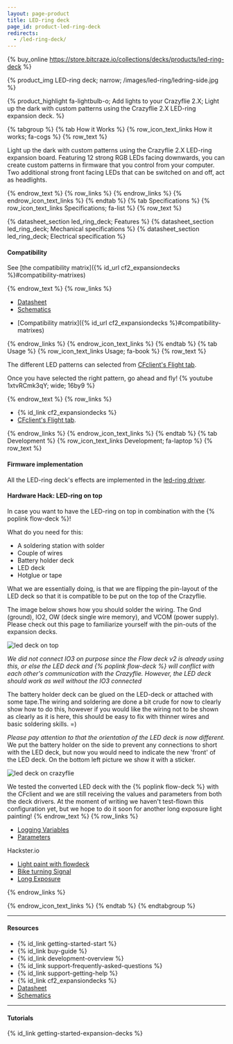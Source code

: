 ```yaml
---
layout: page-product
title: LED-ring deck
page_id: product-led-ring-deck
redirects:
  - /led-ring-deck/
---
```


{% buy_online https://store.bitcraze.io/collections/decks/products/led-ring-deck %}

{% product_img LED-ring deck; narrow;
/images/led-ring/ledring-side.jpg
%}

{% product_highlight
fa-lightbulb-o;
Add lights to your Crazyflie 2.X;
Light up the dark with custom patterns using the Crazyflie 2.X LED-ring expansion deck.
%}

{% tabgroup %}
{% tab How it Works %}
{% row_icon_text_links How it works; fa-cogs %}
{% row_text %}

Light up the dark with custom patterns using the Crazyflie 2.X LED-ring expansion board. Featuring 12 strong RGB LEDs facing downwards, you can create custom patterns in firmware that you control from your computer. Two additional strong front facing LEDs that can be switched on and off, act as headlights.

{% endrow_text %}
{% row_links %}
{% endrow_links %}
{% endrow_icon_text_links %}
{% endtab %}
{% tab Specifications %}
{% row_icon_text_links Specifications; fa-list %}
{% row_text %}

{% datasheet_section led_ring_deck; Features %}
{% datasheet_section led_ring_deck; Mechanical specifications %}
{% datasheet_section led_ring_deck; Electrical specification %}

#### Compatibility
See [the compatibility matrix]({% id_url cf2_expansiondecks %}#compatibility-matrixes)

{% endrow_text %}
{% row_links %}

- [Datasheet](/documentation/hardware/led_ring_deck/led_ring_deck-datasheet.pdf)
- [Schematics](/documentation/hardware/led_ring_deck/led-ring_revb.pdf)
* [Compatibility matrix]({% id_url cf2_expansiondecks %}#compatibility-matrixes)

{% endrow_links %}
{% endrow_icon_text_links %}
{% endtab %}
{% tab Usage %}
{% row_icon_text_links Usage; fa-book %}
{% row_text %}

The different LED patterns can selected from [CFclient's Flight tab](/documentation/repository/crazyflie-clients-python/master/userguides/userguide_client/flightcontrol_tab/). 

Once you have selected the right pattern, go ahead and fly!
{% youtube 1xtvRCmk3qY; wide; 16by9 %}



{% endrow_text %}
{% row_links %}
- {% id_link cf2_expansiondecks %}
- [CFclient's Flight tab](/documentation/repository/crazyflie-clients-python/master/userguides/userguide_client/flightcontrol_tab/). 

{% endrow_links %}
{% endrow_icon_text_links %}
{% endtab %}
{% tab Development %}
{% row_icon_text_links Development;  fa-laptop %}
{% row_text %}

#### Firmware implementation

All the LED-ring deck's effects are implemented in the [led-ring driver](https://github.com/bitcraze/crazyflie-firmware/blob/master/src/deck/drivers/src/ledring12.c).

#### Hardware Hack: LED-ring on top

In case you want to have the LED-ring on top in combination with the {% poplink flow-deck %}! 

What do you need for this:

* A soldering station with solder
* Couple of wires
* Battery holder deck
* LED deck
* Hotglue or tape

What we are essentially doing, is that we are flipping the pin-layout of the LED deck so that it is compatible to be put on the top of the Crazyflie.

The image below shows how you should solder the wiring. The Gnd (ground), IO2, OW (deck single wire memory), and VCOM (power supply). Please check out this page to familiarize yourself with the pin-outs of the expansion decks.

![led deck on top](/images/led-ring/topleddeck.png)

_We did not connect IO3 on purpose since the Flow deck v2 is already using this, or else the LED deck and {% poplink flow-deck %} will conflict with each other's communication with the Crazyflie. However, the LED deck should work as well without the IO3 connected_ 

The battery holder deck can be glued on the LED-deck or attached with some tape.The wiring and soldering are done a bit crude for now to clearly show how to do this, however if you would like the wiring not to be shown as clearly as it is here, this should be easy to fix with thinner wires and basic soldering skills. =)

_Please pay attention to that the orientation of the LED deck is now different._ We put the battery holder on the side to prevent any connections to short with the LED deck, but now you would need to indicate the new 'front' of the LED deck. On the bottom left picture we show it with a sticker.

![led deck on crazyflie](/images/led-ring/leddecktopcrazyflie.png)


We tested the converted LED deck with the {% poplink flow-deck %} with the CFclient and we are still receiving the values and parameters from both the deck drivers. At the moment of writing we haven't test-flown this configuration yet, but we hope to do it soon for another long exposure light painting!
{% endrow_text %}
{% row_links %}

* [Logging Variables](/documentation/repository/crazyflie-firmware/master/api/logs/#ring)
* [Parameters](/documentation/repository/crazyflie-firmware/master/api/params/#ring)


Hackster.io
* [Light paint with flowdeck](https://www.hackster.io/krichardsson/light-paint-with-a-drone-d050af)
* [Bike turning Signal](https://www.hackster.io/krichardsson/bike-turning-signal-75d988)
* [Long Exposure](https://www.hackster.io/chromebookbob/long-exposure-light-painting-2c4106)

{% endrow_links %}


{% endrow_icon_text_links %}
{% endtab %}
{% endtabgroup %}


---

#### Resources

- {% id_link getting-started-start %}
- {% id_link buy-guide %}
- {% id_link development-overview %}
- {% id_link support-frequently-asked-questions %}
- {% id_link support-getting-help %}
- {% id_link cf2_expansiondecks %}
- [Datasheet](/documentation/hardware/led_ring_deck/led_ring_deck-datasheet.pdf)
- [Schematics](/documentation/hardware/led_ring_deck/led-ring_revb.pdf)

---

#### Tutorials

{% id_link getting-started-expansion-decks %}
